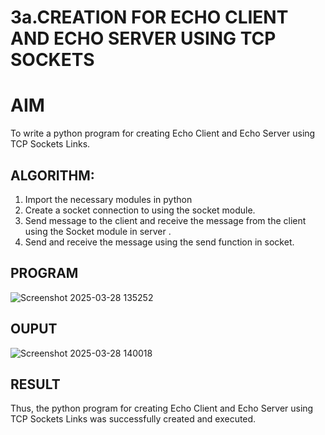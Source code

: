 # 3a.CREATION FOR ECHO CLIENT AND ECHO SERVER USING TCP SOCKETS
# AIM
To write a python program for creating Echo Client and Echo Server using TCP
Sockets Links.
## ALGORITHM:
1. Import the necessary modules in python
2. Create a socket connection to using the socket module.
3. Send message to the client and receive the message from the client using the Socket module in
 server .
4. Send and receive the message using the send function in socket.
## PROGRAM
![Screenshot 2025-03-28 135252](https://github.com/user-attachments/assets/5d145fe1-d10d-4d42-bd21-fd212179193d)

## OUPUT
![Screenshot 2025-03-28 140018](https://github.com/user-attachments/assets/ac48b9b1-4a39-489d-8864-f9c97aadb433)

## RESULT
Thus, the python program for creating Echo Client and Echo Server using TCP Sockets Links 
was successfully created and executed.
